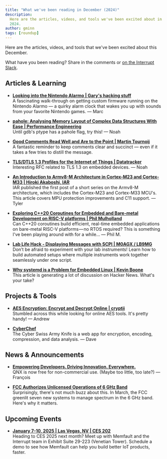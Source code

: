 ```yaml
---
title: "What we've been reading in December (2024)"
description:
  Here are the articles, videos, and tools we've been excited about in December
  2024.
author: gminn
tags: [roundup]
---
```


<!-- excerpt start -->

Here are the articles, videos, and tools that we've been excited about this
December.

<!-- excerpt end -->

What have you been reading? Share in the comments or
[on the Interrupt Slack](https://interrupt-slack.herokuapp.com/).

## Articles & Learning

- [**Looking into the Nintendo Alarmo | Gary's hacking stuff**](https://garyodernichts.blogspot.com/2024/10/looking-into-nintendo-alarmo.html)<br>
A fascinating walk-through on getting custom firmware running on the Nintendo Alarmo — a quirky alarm clock that wakes you up with sounds from your favorite Nintendo games. — Marc

- [**pahole: Analysing Memory Layout of Complex Data Structures With Ease | Performance Engineering**](https://pramodkumbhar.com/2023/11/pahole-to-analyz-data-structure-memory-layouts-with-ease/)<br>
Until gdb's ptype has a pahole flag, try this! — Noah

- [**Good Comments Read Well and Are to the Point | Martin Tournoij**](https://www.arp242.net/comments.html)<br>
A fantastic reminder to keep comments clear and succinct — even if it takes a few tries to distill the message. 

- [**TLS/DTLS 1.3 Profiles for the Internet of Things | Datatracker**](https://datatracker.ietf.org/doc/draft-ietf-uta-tls13-iot-profile/)<br>
Interesting RFC related to TLS 1.3 on embedded devices. — Noah

- [**An Introduction to Armv8-M Architecture in Cortex-M23 and Cortex-M33 | Hiroki Akaboshi, IAR**](https://www.iar.com/blog/an-introduction-to-armv8-m-architecture-in-cortex-m23-and-cortex-m33)<br>
IAR published the first post of a short series on the Armv8-M architecture, which includes the Cortex-M23 and Cortex-M33 MCU's. This article covers MPU protection improvements and C11 support. — Tyler

- [**Exploring C++20 Coroutines for Embedded and Bare-metal Development on RISC-V platforms | Phil Mulholland**](https://philmulholland.medium.com/c-20-coroutines-re-entrant-scheduled-tasks-no-os-required-061c20efafad)<br>
Can C++20 coroutines build efficient, real-time embedded applications on bare-metal RISC-V platforms — no RTOS required? This is something I've been playing around with for a while... — Phil M.

- [**Lab Life Hack - Displaying Messages with SCPI | M0AGX / LB9MG**](https://m0agx.eu/lab-life-hack-display-annotate.html)<br>
Don’t be afraid to experiment with your lab instruments! Learn how to build automated setups where multiple instruments work together seamlessly under one script.

- [**Why systemd is a Problem for Embedded Linux | Kevin Boone**](https://kevinboone.me/systemd_embedded.html)<br>
This article is generating a lot of discussion on Hacker News. What's your take?

## Projects & Tools

- [**AES Encryption: Encrypt and Decrypt Online | cryptii**](https://cryptii.com/pipes/aes-encryption)<br>
Stumbled across this while looking for online AES tools. It's pretty handy! — Andrew

- [**CyberChef**](https://gchq.github.io/CyberChef/)<br>
The Cyber Swiss Army Knife is a web app for encryption, encoding, compression, and data analysis. — Dave

## News & Announcements

- [**Empowering Developers. Driving Innovation. Everywhere.**](https://blackberry.qnx.com/en/products/qnx-everywhere)<br>
QNX is now free for non-commercial use. (Maybe too little, too late?) — François

- [**FCC Authorizes Unlicensed Operations of 6 GHz Band**](https://broadbandbreakfast.com/fcc-authorizes-unlicensed-operations-of-6-ghz-band/)<br>
Surprisingly, there's not much buzz about this. In March, the FCC greenlit seven new systems to manage spectrum in the 6 GHz band. Here's why it matters.

## Upcoming Events

- [**January 7-10, 2025 | Las Vegas, NV | CES 202**](https://go.memfault.com/2025-ces)<br>
Heading to CES 2025 next month? Meet up with Memfault and the Interrupt team in Exhibit Suite 29-223 (Venetian Tower). Schedule a demo to see how Memfault can help you build better IoT products, faster.
